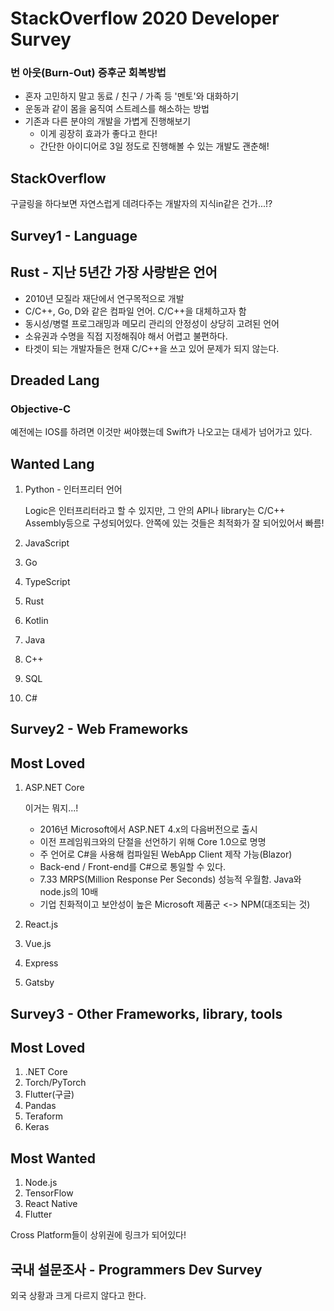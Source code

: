 # StackOverflow 2020 Developer Survey

### 번 아웃(Burn-Out) 증후군 회복방법

- 혼자 고민하지 말고 동료 / 친구 / 가족 등 '멘토'와 대화하기
- 운동과 같이 몸을 움직여 스트레스를 해소하는 방법
- 기존과 다른 분야의 개발을 가볍게 진행해보기
  - 이게 굉장히 효과가 좋다고 한다!
  - 간단한 아이디어로 3일 정도로 진행해볼 수 있는 개발도 괜춘해!

## StackOverflow

구글링을 하다보면 자연스럽게 데려다주는 개발자의 지식in같은 건가...!?

## Survey1 - Language

## Rust - 지난 5년간 가장 사랑받은 언어

- 2010년 모질라 재단에서 연구목적으로 개발
- C/C++, Go, D와 같은 컴파일 언어. C/C++을 대체하고자 함
- 동시성/병렬 프로그래밍과 메모리 관리의 안정성이 상당히 고려된 언어
- 소유권과 수명을 직접 지정해줘야 해서 어렵고 불편하다.
- 타겟이 되는 개발자들은 현재 C/C++을 쓰고 있어 문제가 되지 않는다.



## Dreaded Lang

### Objective-C

예전에는 IOS를 하려면 이것만 써야했는데 Swift가 나오고는 대세가 넘어가고 있다.



## Wanted Lang

1. Python - 인터프리터 언어

   Logic은 인터프리터라고 할 수 있지만, 그 안의 API나 library는 C/C++ Assembly등으로 구성되어있다. 안쪽에 있는 것들은 최적화가 잘 되어있어서 빠름!

2. JavaScript

3. Go

4. TypeScript

5. Rust

6. Kotlin

7. Java

8. C++

9. SQL

10. C#



## Survey2 - Web Frameworks

## Most Loved

1. ASP.NET Core

   이거는 뭐지...!

   - 2016년 Microsoft에서 ASP.NET 4.x의 다음버전으로 출시
   - 이전 프레임워크와의 단절을 선언하기 위해 Core 1.0으로 명명
   - 주 언어로 C#을 사용해 컴파일된 WebApp Client 제작 가능(Blazor)
   - Back-end / Front-end를 C#으로 통일할 수 있다.
   - 7.33 MRPS(Million Response Per Seconds) 성능적 우월함. Java와 node.js의 10배
   - 기업 친화적이고 보안성이 높은 Microsoft 제품군 <-> NPM(대조되는 것)

2. React.js

3. Vue.js

4. Express

5. Gatsby



## Survey3 - Other Frameworks, library, tools

## Most Loved

1. .NET Core
2. Torch/PyTorch
3. Flutter(구글)
4. Pandas
5. Teraform
6. Keras

## Most Wanted

1. Node.js
2. TensorFlow
3. React Native
4. Flutter

Cross Platform들이 상위권에 링크가 되어있다!



## 국내 설문조사 - Programmers Dev Survey

외국 상황과 크게 다르지 않다고 한다.
